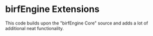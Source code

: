 # birfEngine Extensions

This code builds upon the "birfEngine Core" source and adds a lot of additional neat functionality.